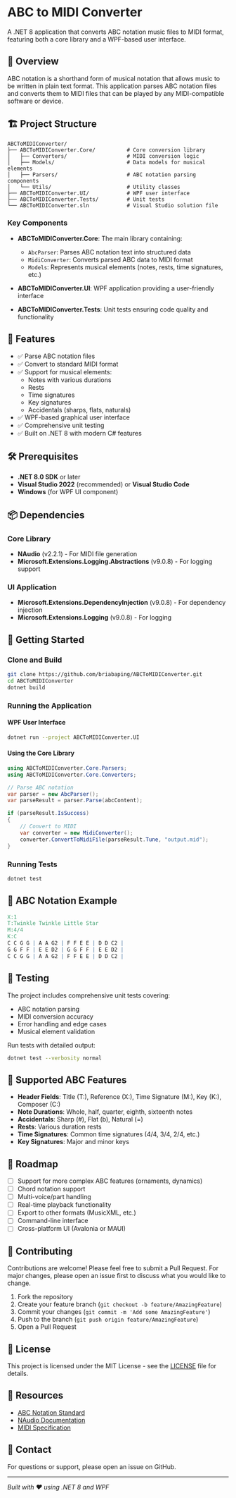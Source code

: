 # ABC to MIDI Converter

A .NET 8 application that converts ABC notation music files to MIDI format, featuring both a core library and a WPF-based user interface.

## 📖 Overview

ABC notation is a shorthand form of musical notation that allows music to be written in plain text format. This application parses ABC notation files and converts them to MIDI files that can be played by any MIDI-compatible software or device.

## 🏗️ Project Structure

```
ABCToMIDIConverter/
├── ABCToMIDIConverter.Core/          # Core conversion library
│   ├── Converters/                   # MIDI conversion logic
│   ├── Models/                       # Data models for musical elements
│   ├── Parsers/                      # ABC notation parsing components
│   └── Utils/                        # Utility classes
├── ABCToMIDIConverter.UI/            # WPF user interface
├── ABCToMIDIConverter.Tests/         # Unit tests
└── ABCToMIDIConverter.sln            # Visual Studio solution file
```

### Key Components

- **ABCToMIDIConverter.Core**: The main library containing:
  - `AbcParser`: Parses ABC notation text into structured data
  - `MidiConverter`: Converts parsed ABC data to MIDI format
  - `Models`: Represents musical elements (notes, rests, time signatures, etc.)
  
- **ABCToMIDIConverter.UI**: WPF application providing a user-friendly interface

- **ABCToMIDIConverter.Tests**: Unit tests ensuring code quality and functionality

## 🚀 Features

- ✅ Parse ABC notation files
- ✅ Convert to standard MIDI format
- ✅ Support for musical elements:
  - Notes with various durations
  - Rests
  - Time signatures
  - Key signatures
  - Accidentals (sharps, flats, naturals)
- ✅ WPF-based graphical user interface
- ✅ Comprehensive unit testing
- ✅ Built on .NET 8 with modern C# features

## 🛠️ Prerequisites

- **.NET 8.0 SDK** or later
- **Visual Studio 2022** (recommended) or **Visual Studio Code**
- **Windows** (for WPF UI component)

## 📦 Dependencies

### Core Library
- **NAudio** (v2.2.1) - For MIDI file generation
- **Microsoft.Extensions.Logging.Abstractions** (v9.0.8) - For logging support

### UI Application
- **Microsoft.Extensions.DependencyInjection** (v9.0.8) - For dependency injection
- **Microsoft.Extensions.Logging** (v9.0.8) - For logging

## 🔧 Getting Started

### Clone and Build

```bash
git clone https://github.com/briabaping/ABCToMIDIConverter.git
cd ABCToMIDIConverter
dotnet build
```

### Running the Application

#### WPF User Interface
```bash
dotnet run --project ABCToMIDIConverter.UI
```

#### Using the Core Library
```csharp
using ABCToMIDIConverter.Core.Parsers;
using ABCToMIDIConverter.Core.Converters;

// Parse ABC notation
var parser = new AbcParser();
var parseResult = parser.Parse(abcContent);

if (parseResult.IsSuccess)
{
    // Convert to MIDI
    var converter = new MidiConverter();
    converter.ConvertToMidiFile(parseResult.Tune, "output.mid");
}
```

### Running Tests

```bash
dotnet test
```

## 📝 ABC Notation Example

```abc
X:1
T:Twinkle Twinkle Little Star
M:4/4
K:C
C C G G | A A G2 | F F E E | D D C2 |
G G F F | E E D2 | G G F F | E E D2 |
C C G G | A A G2 | F F E E | D D C2 |
```

## 🧪 Testing

The project includes comprehensive unit tests covering:
- ABC notation parsing
- MIDI conversion accuracy
- Error handling and edge cases
- Musical element validation

Run tests with detailed output:
```bash
dotnet test --verbosity normal
```

## 🎵 Supported ABC Features

- **Header Fields**: Title (T:), Reference (X:), Time Signature (M:), Key (K:), Composer (C:)
- **Note Durations**: Whole, half, quarter, eighth, sixteenth notes
- **Accidentals**: Sharp (#), Flat (b), Natural (=)
- **Rests**: Various duration rests
- **Time Signatures**: Common time signatures (4/4, 3/4, 2/4, etc.)
- **Key Signatures**: Major and minor keys

## 🚧 Roadmap

- [ ] Support for more complex ABC features (ornaments, dynamics)
- [ ] Chord notation support
- [ ] Multi-voice/part handling
- [ ] Real-time playback functionality
- [ ] Export to other formats (MusicXML, etc.)
- [ ] Command-line interface
- [ ] Cross-platform UI (Avalonia or MAUI)

## 🤝 Contributing

Contributions are welcome! Please feel free to submit a Pull Request. For major changes, please open an issue first to discuss what you would like to change.

1. Fork the repository
2. Create your feature branch (`git checkout -b feature/AmazingFeature`)
3. Commit your changes (`git commit -m 'Add some AmazingFeature'`)
4. Push to the branch (`git push origin feature/AmazingFeature`)
5. Open a Pull Request

## 📄 License

This project is licensed under the MIT License - see the [LICENSE](LICENSE) file for details.

## 🔗 Resources

- [ABC Notation Standard](http://abcnotation.com/)
- [NAudio Documentation](https://github.com/naudio/NAudio)
- [MIDI Specification](https://www.midi.org/specifications)

## 📧 Contact

For questions or support, please open an issue on GitHub.

---

*Built with ❤️ using .NET 8 and WPF*
